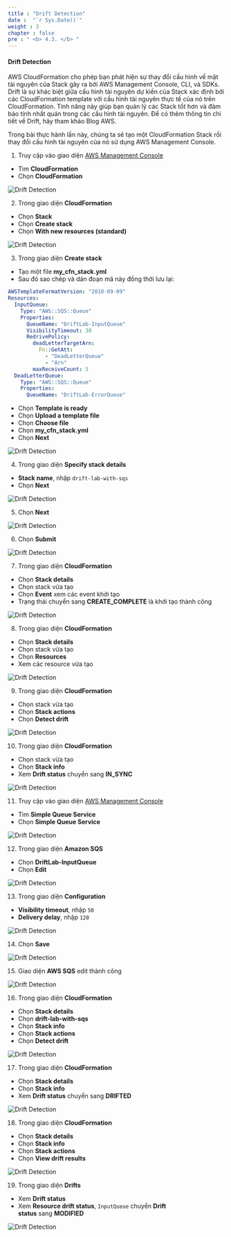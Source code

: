 ```yaml
---
title : "Drift Detection"
date :  "`r Sys.Date()`" 
weight : 3
chapter : false
pre : " <b> 4.3. </b> "
---
```


#### Drift Detection

AWS CloudFormation cho phép bạn phát hiện sự thay đổi cấu hình về mặt tài nguyên của Stack gây ra bởi AWS Management Console, CLI, và SDKs. Drift là sự khác biệt giữa cấu hình tài nguyên dự kiến của Stack xác định bởi các CloudFormation template với cấu hình tài nguyên thực tế của nó trên CloudFormation. Tính năng này giúp bạn quản lý các Stack tốt hơn và đảm bảo tính nhất quán trong các cấu hình tài nguyên. Để có thêm thông tin chi tiết về Drift, hãy tham khảo Blog AWS.

Trong bài thực hành lần này, chúng ta sẽ tạo một CloudFormation Stack rồi thay đổi cấu hình tài nguyên của nó sử dụng AWS Management Console.

1. Truy cập vào giao diện [AWS Management Console](https://console.aws.amazon.com/console/)

- Tìm **CloudFormation**
- Chọn **CloudFormation**

![Drift  Detection](/images/4.advancedcloudformation/0001-driftdetection.png?width=5120px)

2. Trong giao diện **CloudFormation**

- Chọn **Stack**
- Chọn **Create stack**
- Chọn **With new resources (standard)**

![Drift  Detection](/images/4.advancedcloudformation/0002-driftdetection.png?width=5120px)

3. Trong giao diện **Create stack**

- Tạo một file **my_cfn_stack.yml**
- Sau đó sao chép và dán đoạn mã này đồng thời lưu lại:

```yaml
AWSTemplateFormatVersion: "2010-09-09"
Resources: 
  InputQueue: 
    Type: "AWS::SQS::Queue"
    Properties: 
      QueueName: "DriftLab-InputQueue"
      VisibilityTimeout: 30
      RedrivePolicy: 
        deadLetterTargetArn: 
          Fn::GetAtt: 
            - "DeadLetterQueue"
            - "Arn"
        maxReceiveCount: 5
  DeadLetterQueue: 
    Type: "AWS::SQS::Queue"
    Properties: 
      QueueName: "DriftLab-ErrorQueue"
```

- Chọn **Template is ready**
- Chọn **Upload a template file**
- Chọn **Choose file**
- Chọn **my_cfn_stack.yml**
- Chọn **Next**

![Drift  Detection](/images/4.advancedcloudformation/0003-driftdetection.png?width=5120px)

4. Trong giao diện **Specify stack details**

- **Stack name**, nhập `drift-lab-with-sqs`
- Chọn **Next**

![Drift  Detection](/images/4.advancedcloudformation/0004-driftdetection.png?width=5120px)

5. Chọn **Next**

![Drift  Detection](/images/4.advancedcloudformation/0005-driftdetection.png?width=5120px)

6. Chọn **Submit**

![Drift  Detection](/images/4.advancedcloudformation/0006-driftdetection.png?width=5120px)

7. Trong giao diện **CloudFormation**

- Chọn **Stack details**
- Chọn stack vừa tạo
- Chọn **Event** xem các event khởi tạo
- Trạng thái chuyển sang **CREATE_COMPLETE** là khởi tạo thành công

![Drift  Detection](/images/4.advancedcloudformation/0007-driftdetection.png?width=5120px)

8. Trong giao diện **CloudFormation**

- Chọn **Stack details**
- Chọn stack vừa tạo
- Chọn **Resources**
- Xem các resource vừa tạo

![Drift  Detection](/images/4.advancedcloudformation/0008-driftdetection.png?width=5120px)

9. Trong giao diện **CloudFormation**

- Chọn stack vừa tạo
- Chọn **Stack actions**
- Chọn **Detect drift**

![Drift  Detection](/images/4.advancedcloudformation/0009-driftdetection.png?width=5120px)

10. Trong giao diện **CloudFormation**

- Chọn stack vừa tạo
- Chọn **Stack info**
- Xem **Drift status** chuyển sang **IN_SYNC**

![Drift  Detection](/images/4.advancedcloudformation/00010-driftdetection.png?width=5120px)

11. Truy cập vào giao diện [AWS Management Console](https://aws.amazon.com/console/)

- Tìm **Simple Queue Service**
- Chọn **Simple Queue Service**

![Drift  Detection](/images/4.advancedcloudformation/00011-driftdetection.png?width=5120px)

12. Trong giao diện **Amazon SQS**

- Chọn **DriftLab-InputQueue**
- Chọn **Edit**

![Drift  Detection](/images/4.advancedcloudformation/00012-driftdetection.png?width=5120px)

13. Trong giao diện **Configuration**

- **Visibility timeout**, nhập `50`
- **Delivery delay**, nhập `120`

![Drift  Detection](/images/4.advancedcloudformation/00013-driftdetection.png?width=5120px)

14. Chọn **Save**

![Drift  Detection](/images/4.advancedcloudformation/00014-driftdetection.png?width=5120px)

15. Giao diện **AWS SQS** edit thành công

![Drift  Detection](/images/4.advancedcloudformation/00015-driftdetection.png?width=5120px)

16. Trong giao diện **CloudFormation**

- Chọn **Stack details**
- Chọn **drift-lab-with-sqs**
- Chọn **Stack info**
- Chọn **Stack actions**
- Chọn **Detect drift**

![Drift  Detection](/images/4.advancedcloudformation/00016-driftdetection.png?width=5120px)

17. Trong giao diện **CloudFormation**

- Chọn **Stack details**
- Chọn **Stack info**
- Xem **Drift status** chuyển sang **DRIFTED**

![Drift  Detection](/images/4.advancedcloudformation/00017-driftdetection.png?width=5120px)

18. Trong giao diện **CloudFormation**

- Chọn **Stack details**
- Chọn **Stack info**
- Chọn **Stack actions**
- Chọn **View drift results**

![Drift  Detection](/images/4.advancedcloudformation/00018-driftdetection.png?width=5120px)

19. Trong giao diện **Drifts**

- Xem **Drift status**
- Xem **Resource drift status**, `InputQueue` chuyển **Drift status** sang **MODIFIED**

![Drift  Detection](/images/4.advancedcloudformation/00019-driftdetection.png?width=5120px)
